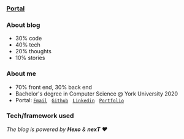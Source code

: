 ### [Portal](https://gojsblog.herokuapp.com/)

### About blog
* 30% code
* 40% tech
* 20% thoughts
* 10% stories

### About me

* 70% front end, 30% back end
* Bachelor's degree in Computer Science @ York University 2020
* Portal: [`Email`](guohao.ouyang@gmail.com) &nbsp; [`Github`](https://github.com/GuohaoOuyang) &nbsp; [`Linkedin`](https://www.linkedin.com/in/guohao-aidan-ouyang-13451619a/) &nbsp; [`Portfolio`](https://guohaoouyang.github.io/portfolio/) 

### Tech/framework used
*The blog is powered by ***Hexo*** & ***nexT*** ❤️*
